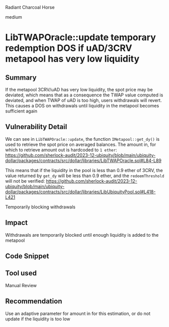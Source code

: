 Radiant Charcoal Horse

medium

# LibTWAPOracle::update temporary redemption DOS if uAD/3CRV metapool has very low liquidity

## Summary
If the metapool 3CRV/uAD has very low liquidity, the spot price may be deviated, which means that as a consequence the TWAP value computed is deviated, and when TWAP of uAD is too high, users withdrawals will revert. This causes a DOS on withdrawals until liquidity in the metapool becomes sufficient again

## Vulnerability Detail
We can see in `LibTWAPOracle::update`, the function `IMetapool::get_dy()` is used to retrieve the spot price on averaged balances. The amount in, for which to retrieve amount out is hardcoded to `1 ether`:
https://github.com/sherlock-audit/2023-12-ubiquity/blob/main/ubiquity-dollar/packages/contracts/src/dollar/libraries/LibTWAPOracle.sol#L84-L89

This means that if the liquidity in the pool is less than 0.9 ether of 3CRV, the value returned by `get_dy` will be less than 0.9 ether, and the `redeemThreshold` will not be verified:
https://github.com/sherlock-audit/2023-12-ubiquity/blob/main/ubiquity-dollar/packages/contracts/src/dollar/libraries/LibUbiquityPool.sol#L418-L421

Temporarily blocking withdrawals

## Impact
Withdrawals are temporarily blocked until enough liquidity is added to the metapool

## Code Snippet

## Tool used

Manual Review

## Recommendation
Use an adaptive parameter for amount in for this estimation, or do not update if the liquidity is too low